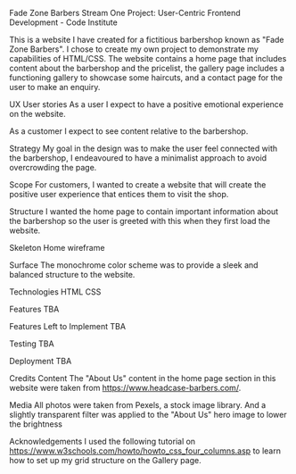 Fade Zone Barbers
Stream One Project: User-Centric Frontend Development - Code Institute

This is a website I have created for a fictitious barbershop known as "Fade Zone Barbers". I chose to create my own project to demonstrate my capabilities of HTML/CSS. The website contains a home page that includes content about the barbershop and the pricelist, the gallery page includes a functioning gallery to showcase some haircuts, and a contact page for the user to make an enquiry.

UX
User stories
As a user I expect to have a positive emotional experience on the website.

As a customer I expect to see content relative to the barbershop.

Strategy
My goal in the design was to make the user feel connected with the barbershop, I endeavoured to have a minimalist approach to avoid overcrowding the page.

Scope
For customers, I wanted to create a website that will create the positive user experience that entices them to visit the shop.

Structure
I wanted the home page to contain important information about the barbershop so the user is greeted with this when they first load the website.

Skeleton
Home wireframe

Surface
The monochrome color scheme was to provide a sleek and balanced structure to the website.

Technologies
HTML
CSS

Features
TBA

Features Left to Implement
TBA

Testing
TBA

Deployment
TBA

Credits
Content
The "About Us" content in the home page section in this website were taken from https://www.headcase-barbers.com/.

Media
All photos were taken from Pexels, a stock image library. And a slightly transparent filter was applied to the "About Us" hero image to lower the brightness

Acknowledgements
I used the following tutorial on https://www.w3schools.com/howto/howto_css_four_columns.asp to learn how to set up my grid structure on the Gallery page.
